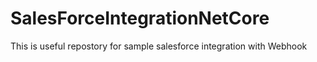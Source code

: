 # SalesForceIntegrationNetCore
This is useful repostory for sample salesforce integration with Webhook
